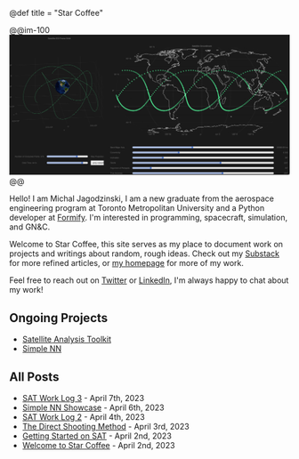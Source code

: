 @def title = "Star Coffee"

@@im-100
![](banner.png)
@@

Hello! I am Michal Jagodzinski, I am a new graduate from the aerospace engineering program at Toronto Metropolitan University and a Python developer at [Formify](https://www.formify.ca/). I'm interested in programming, spacecraft, simulation, and GN&C.

Welcome to Star Coffee, this site serves as my place to document work on projects and writings about random, rough ideas. Check out my [Substack](https://michaszj.substack.com/) for more refined articles, or [my homepage](https://michaszj.github.io/) for more of my work.

Feel free to reach out on [Twitter](https://twitter.com/astra_kawa) or [LinkedIn](https://www.linkedin.com/in/michal-jagodzinski-6860201aa/), I'm always happy to chat about my work!

## Ongoing Projects

- [Satellite Analysis Toolkit](/posts/satellite-analysis-toolkit/)
- [Simple NN](/posts/simple-nn/)

## All Posts

- [SAT Work Log 3](/posts/sat-work-log-3/) - April 7th, 2023
- [Simple NN Showcase](/posts/simple-nn-showcase/) - April 6th, 2023
- [SAT Work Log 2](/posts/sat-work-log-2/) - April 4th, 2023
- [The Direct Shooting Method](/posts/the-direct-shooting-method/) - April 3rd, 2023
- [Getting Started on SAT](/posts/getting-started-on-sat/) - April 2nd, 2023
- [Welcome to Star Coffee](/posts/welcome-to-star-coffee/) - April 2nd, 2023

